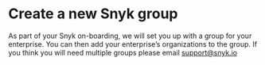 # Create a new Snyk group

As part of your Snyk on-boarding, we will set you up with a group for your enterprise. You can then add your enterprise’s organizations to the group. If you think you will need multiple groups please email support@snyk.io

